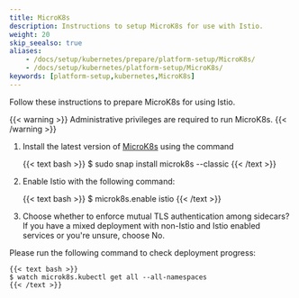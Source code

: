 ```yaml
---
title: MicroK8s
description: Instructions to setup MicroK8s for use with Istio.
weight: 20
skip_seealso: true
aliases:
    - /docs/setup/kubernetes/prepare/platform-setup/MicroK8s/
    - /docs/setup/kubernetes/platform-setup/MicroK8s/
keywords: [platform-setup,kubernetes,MicroK8s]
---
```


Follow these instructions to prepare MicroK8s for using Istio.

{{< warning >}}
Administrative privileges are required to run MicroK8s.
{{< /warning >}}

1.  Install the latest version of [MicroK8s](https://microK8s.io) using the command

    {{< text bash >}}
    $ sudo snap install microk8s --classic
    {{< /text >}}

1.  Enable Istio with the following command:

    {{< text bash >}}
    $ microk8s.enable istio
    {{< /text >}}

1.  Choose whether to enforce mutual TLS authentication among sidecars? If you have a mixed deployment with non-Istio and Istio enabled services or you're unsure, choose No.

Please run the following command to check deployment progress:
    

    {{< text bash >}}
    $ watch microk8s.kubectl get all --all-namespaces
    {{< /text >}}

